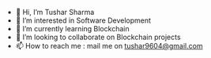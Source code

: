 - 👋 Hi, I’m Tushar Sharma
- 👀 I’m interested in Software Development
- 🌱 I’m currently learning Blockchain
- 💞️ I’m looking to collaborate on Blockchain projects
- 📫 How to reach me : mail me on tushar9604@gmail.com

<!---
tushar9604/tushar9604 is a ✨ special ✨ repository because its `README.md` (this file) appears on your GitHub profile.
You can click the Preview link to take a look at your changes.
--->
